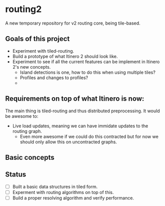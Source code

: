 # routing2

A new temporary repository for v2 routing core, being tile-based.

## Goals of this project

- Experiment with tiled-routing.
- Build a prototype of what Itinero 2 should look like.
- Experiment to see if all the current features can be implement in Itinero 2's new concepts.
  - Island detections is one, how to do this when using multiple tiles?
  - Profiles and changes to profiles?
  - 

## Requirements on top of what Itinero is now:

The main thing is tiled-routing and thus distributed preprocessing. It would be awesome to:

- Live load updates, meaning we can have immidate updates to the routing graph.
  - Even more awesome if we could do this contracted but for now we should only allow this on uncontracted graphs.

## Basic concepts

## Status

- [ ] Built a basic data structures in tiled form.
- [ ] Experment with routing algorithms on top of this.
- [ ] Build a proper resolving algorithm and verify performance.